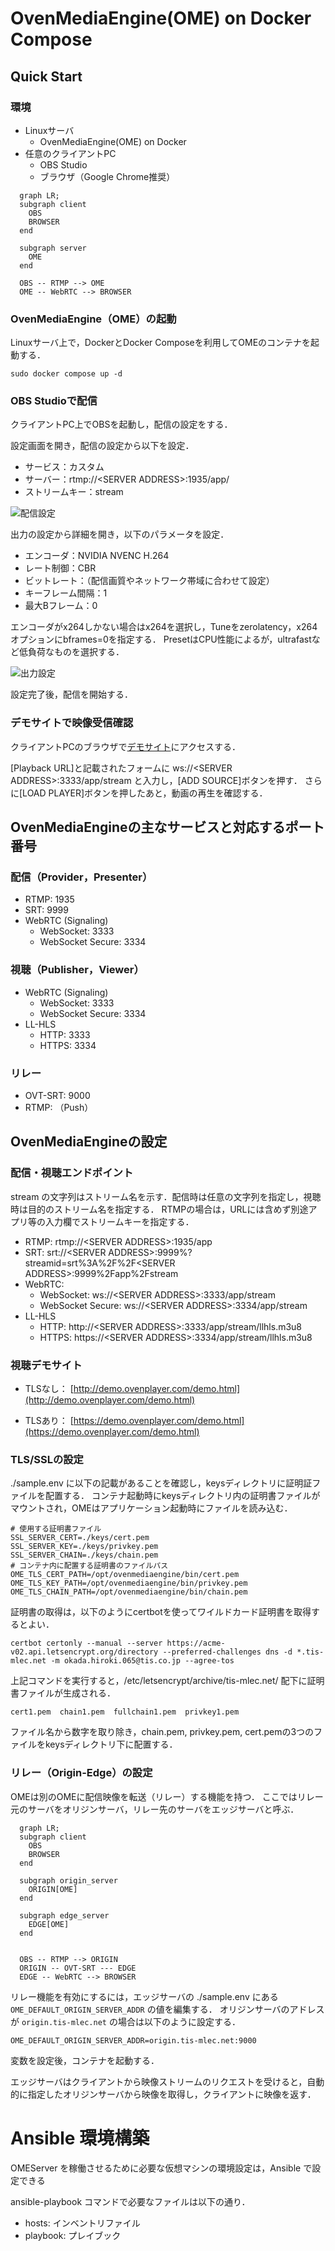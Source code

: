 # OvenMediaEngine(OME) on Docker Compose

## Quick Start

### 環境

- Linuxサーバ
  - OvenMediaEngine(OME) on Docker
- 任意のクライアントPC
  - OBS Studio
  - ブラウザ（Google Chrome推奨）

```mermaid
  graph LR;
  subgraph client
    OBS
    BROWSER
  end

  subgraph server
    OME
  end

  OBS -- RTMP --> OME
  OME -- WebRTC --> BROWSER
```

### OvenMediaEngine（OME）の起動

Linuxサーバ上で，DockerとDocker Composeを利用してOMEのコンテナを起動する．

```
sudo docker compose up -d
```

### OBS Studioで配信

クライアントPC上でOBSを起動し，配信の設定をする．

設定画面を開き，配信の設定から以下を設定．

- サービス：カスタム
- サーバー：rtmp://\<SERVER ADDRESS\>:1935/app/
- ストリームキー：stream

![配信設定](./docs/obs-live-settings.png)

出力の設定から詳細を開き，以下のパラメータを設定．

- エンコーダ：NVIDIA NVENC H.264
- レート制御：CBR
- ビットレート：（配信画質やネットワーク帯域に合わせて設定）
- キーフレーム間隔：1
- 最大Bフレーム：0

エンコーダがx264しかない場合はx264を選択し，Tuneをzerolatency，x264オプションにbframes=0を指定する．
PresetはCPU性能によるが，ultrafastなど低負荷なものを選択する．

![出力設定](./docs/obs-output-settings.png)

設定完了後，配信を開始する．

### デモサイトで映像受信確認

クライアントPCのブラウザで[デモサイト](http://demo.ovenplayer.com/demo.html)にアクセスする．

[Playback URL]と記載されたフォームに ws://\<SERVER ADDRESS\>:3333/app/stream と入力し，[ADD SOURCE]ボタンを押す．
さらに[LOAD PLAYER]ボタンを押したあと，動画の再生を確認する．

## OvenMediaEngineの主なサービスと対応するポート番号

### 配信（Provider，Presenter）

- RTMP: 1935
- SRT: 9999
- WebRTC (Signaling)
  - WebSocket: 3333
  - WebSocket Secure: 3334

### 視聴（Publisher，Viewer）

- WebRTC (Signaling)
  - WebSocket: 3333
  - WebSocket Secure: 3334
- LL-HLS
  - HTTP: 3333
  - HTTPS: 3334

### リレー

- OVT-SRT: 9000
- RTMP: （Push）

## OvenMediaEngineの設定

### 配信・視聴エンドポイント

stream の文字列はストリーム名を示す．配信時は任意の文字列を指定し，視聴時は目的のストリーム名を指定する．
RTMPの場合は，URLには含めず別途アプリ等の入力欄でストリームキーを指定する．

- RTMP: rtmp://\<SERVER ADDRESS\>:1935/app
- SRT: srt://\<SERVER ADDRESS\>:9999%?streamid=srt%3A%2F%2F\<SERVER ADDRESS\>:9999%2Fapp%2Fstream
- WebRTC:
  - WebSocket: ws://\<SERVER ADDRESS\>:3333/app/stream
  - WebSocket Secure: ws://\<SERVER ADDRESS\>:3334/app/stream
- LL-HLS
  - HTTP: http://\<SERVER ADDRESS\>:3333/app/stream/llhls.m3u8
  - HTTPS: https://\<SERVER ADDRESS\>:3334/app/stream/llhls.m3u8

### 視聴デモサイト

- TLSなし：
[http://demo.ovenplayer.com/demo.html](http://demo.ovenplayer.com/demo.html)

- TLSあり：
[https://demo.ovenplayer.com/demo.html](https://demo.ovenplayer.com/demo.html)


### TLS/SSLの設定

./sample.env に以下の記載があることを確認し，keysディレクトリに証明証ファイルを配置する．
コンテナ起動時にkeysディレクトリ内の証明書ファイルがマウントされ，OMEはアプリケーション起動時にファイルを読み込む．

```
# 使用する証明書ファイル
SSL_SERVER_CERT=./keys/cert.pem
SSL_SERVER_KEY=./keys/privkey.pem
SSL_SERVER_CHAIN=./keys/chain.pem
# コンテナ内に配置する証明書のファイルパス
OME_TLS_CERT_PATH=/opt/ovenmediaengine/bin/cert.pem
OME_TLS_KEY_PATH=/opt/ovenmediaengine/bin/privkey.pem
OME_TLS_CHAIN_PATH=/opt/ovenmediaengine/bin/chain.pem
```

証明書の取得は，以下のようにcertbotを使ってワイルドカード証明書を取得するとよい．

```
certbot certonly --manual --server https://acme-v02.api.letsencrypt.org/directory --preferred-challenges dns -d *.tis-mlec.net -m okada.hiroki.065@tis.co.jp --agree-tos
```

上記コマンドを実行すると，/etc/letsencrypt/archive/tis-mlec.net/ 配下に証明書ファイルが生成される．

```
cert1.pem  chain1.pem  fullchain1.pem  privkey1.pem
```

ファイル名から数字を取り除き，chain.pem, privkey.pem, cert.pemの3つのファイルをkeysディレクトリ下に配置する．

### リレー（Origin-Edge）の設定

OMEは別のOMEに配信映像を転送（リレー）する機能を持つ．
ここではリレー元のサーバをオリジンサーバ，リレー先のサーバをエッジサーバと呼ぶ．

```mermaid
  graph LR;
  subgraph client
    OBS
    BROWSER
  end

  subgraph origin_server
    ORIGIN[OME]
  end

  subgraph edge_server
    EDGE[OME]
  end


  OBS -- RTMP --> ORIGIN
  ORIGIN -- OVT-SRT --- EDGE
  EDGE -- WebRTC --> BROWSER
```

リレー機能を有効にするには，エッジサーバの ./sample.env にある `OME_DEFAULT_ORIGIN_SERVER_ADDR` の値を編集する．
オリジンサーバのアドレスが `origin.tis-mlec.net` の場合は以下のように設定する．

```
OME_DEFAULT_ORIGIN_SERVER_ADDR=origin.tis-mlec.net:9000
```

変数を設定後，コンテナを起動する．

エッジサーバはクライアントから映像ストリームのリクエストを受けると，自動的に指定したオリジンサーバから映像を取得し，クライアントに映像を返す．

# Ansible 環境構築

OMEServer を稼働させるために必要な仮想マシンの環境設定は，Ansible で設定できる

ansible-playbook コマンドで必要なファイルは以下の通り．

- hosts: インベントリファイル
- playbook: プレイブック
